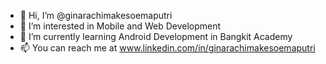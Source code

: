 - 👋 Hi, I’m @ginarachimakesoemaputri
- 👀 I’m interested in Mobile and Web Development
- 🌱 I’m currently learning Android Development in Bangkit Academy
- 📫 You can reach me at www.linkedin.com/in/ginarachimakesoemaputri

<!---
ginarachimakesoemaputri/ginarachimakesoemaputri is a ✨ special ✨ repository because its `README.md` (this file) appears on your GitHub profile.
You can click the Preview link to take a look at your changes.
--->
